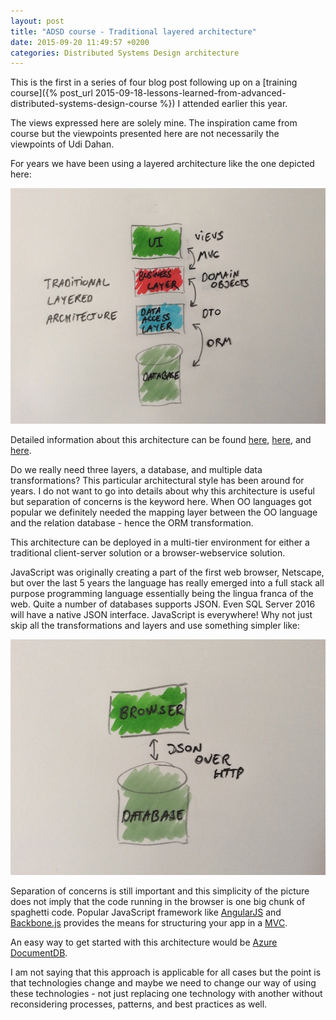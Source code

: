 ```yaml
---
layout: post
title: "ADSD course - Traditional layered architecture"
date: 2015-09-20 11:49:57 +0200
categories: Distributed Systems Design architecture
---
```

This is the first in a series of four blog post following up on a [training course]({% post_url 2015-09-18-lessons-learned-from-advanced-distributed-systems-design-course %}) I attended earlier this year.

<!--more-->

The views expressed here are solely mine. The inspiration came from course but the viewpoints presented here are not necessarily the viewpoints of Udi Dahan.

For years we have been using a layered architecture like the one depicted here:

![center](/images/layeredArchitecture1.jpg)

Detailed information about this architecture can be found [here](http://www.amzn.com/0131489062), [here](https://msdn.microsoft.com/en-us/library/ff648105.aspx), and [here](http://www.amzn.com/0471958697).

Do we really need three layers, a database, and multiple data transformations? This particular architectural style has been around for years. I do not want to go into details about why this architecture is useful but separation of concerns is the keyword here. When OO languages got popular we definitely needed the mapping layer between the OO language and the relation database - hence the ORM transformation.

This architecture can be deployed in a multi-tier environment for either a traditional client-server solution or a browser-webservice solution.

JavaScript was originally creating a part of the first web browser, Netscape,  but over the last 5 years the language has really emerged into a full stack all purpose programming language essentially being the lingua franca of the web. Quite a number of databases supports JSON. Even SQL Server 2016 will have a native JSON interface. JavaScript is everywhere! Why not just skip all the transformations and layers and use something simpler like:

![center](/images/simpleArchitecture1.jpg)

Separation of concerns is still important and this simplicity of the picture does not imply that the code running in the browser is one big chunk of spaghetti code. Popular JavaScript framework like [AngularJS](https://angularjs.org/) and [Backbone.js](http://backbonejs.org/) provides the means for structuring your app in a [MVC](https://en.wikipedia.org/wiki/Model%E2%80%93view%E2%80%93controller).

An easy way to get started with this architecture would be [Azure DocumentDB](http://azure.microsoft.com/en-us/services/documentdb/).

I am not saying that this approach is applicable for all cases but the point is that technologies change and maybe we need to change our way of using these technologies - not just replacing one technology with another without reconsidering processes, patterns, and best practices as well.
